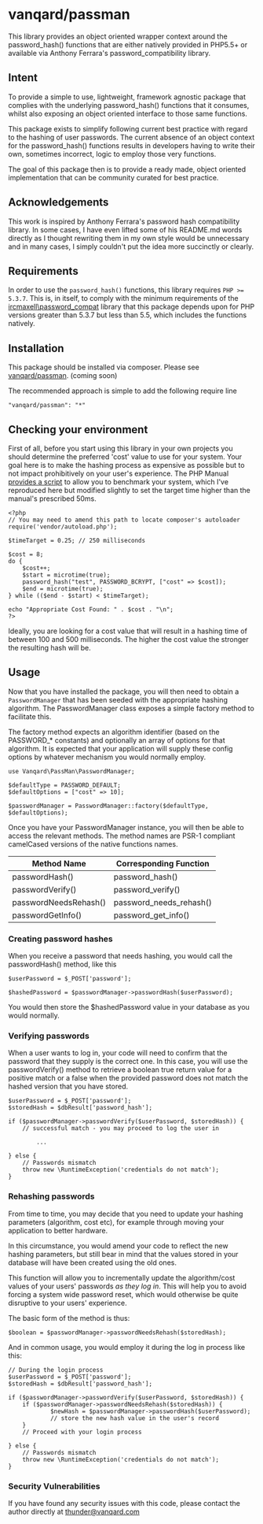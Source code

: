 # vanqard/passman

This library provides an object oriented wrapper context around the password_hash() functions that are either natively provided in PHP5.5+ or available via Anthony Ferrara's password_compatibility library.

## Intent

To provide a simple to use, lightweight, framework agnostic package that complies with the underlying password_hash() functions that it consumes, whilst also exposing an object oriented interface to those same functions. 

This package exists to simplify following current best practice with regard to the hashing of user passwords. The current absence of an object context for the password_hash() functions results in developers having to write their own, sometimes incorrect, logic to employ those very functions. 

The goal of this package then is to provide a ready made, object oriented implementation that can be community curated for best practice. 

## Acknowledgements

This work is inspired by Anthony Ferrara's password hash compatibility library. In some cases, I have even lifted some of his README.md words directly as I thought rewriting them in my own style would be unnecessary and in many cases, I simply couldn't put the idea more succinctly or clearly. 

## Requirements

In order to use the ```password_hash()``` functions, this library requires ```PHP >= 5.3.7```. This is, in itself, to comply with the minimum requirements of the [ircmaxell\password_compat](https://github.com/ircmaxell/password_compat) library that this package depends upon for PHP versions greater than 5.3.7 but less than 5.5, which includes the functions natively. 

## Installation

This package should be installed via composer. Please see [vanqard/passman](http://packagist.org/packages/vanqard/passman).  (coming soon)

The recommended approach is simple to add the following require line

    "vanqard/passman": "*"


## Checking your environment

First of all, before you start using this library in your own projects you should determine the preferred 'cost' value to use for your system. Your goal here is to make the hashing process as expensive as possible but to not impact prohibitively on your user's experience. The PHP Manual [provides a script](http://php.net/manual/en/function.password-hash.php) to allow you to benchmark your system, which I've reproduced here but modified slightly to set the target time higher than the manual's prescribed 50ms.

    <?php
    // You may need to amend this path to locate composer's autoloader
    require('vendor/autoload.php'); 
    
    $timeTarget = 0.25; // 250 milliseconds 

    $cost = 8;
    do {
        $cost++;
        $start = microtime(true);
        password_hash("test", PASSWORD_BCRYPT, ["cost" => $cost]);
        $end = microtime(true);
    } while (($end - $start) < $timeTarget);

    echo "Appropriate Cost Found: " . $cost . "\n";
    ?>

Ideally, you are looking for a cost value that will result in a hashing time of between 100 and 500 milliseconds. The higher the cost value the stronger the resulting hash will be. 

## Usage

Now that you have installed the package, you will then need to obtain a ```PasswordManager``` that has been seeded with the appropriate hashing algorithm. The PasswordManager class exposes a simple factory method to facilitate this. 

The factory method expects an algorithm identifier (based on the PASSWORD_* constants) and optionally an array of options for that algorithm. It is expected that your application will supply these config options by whatever mechanism you would normally employ.


    use Vanqard\PassMan\PasswordManager;
    
    $defaultType = PASSWORD_DEFAULT;
    $defaultOptions = ["cost" => 10];
    
    $passwordManager = PasswordManager::factory($defaultType, $defaultOptions);
    
Once you have your PasswordManager instance, you will then be able to access the relevant methods. The method names are PSR-1 compliant camelCased versions of the native functions names. 

| Method Name                 |  Corresponding Function   |
|---------------------------------|-----------------------------------|
| passwordHash()             |  password_hash()             |
| passwordVerify()           |  password_verify()            |
| passwordNeedsRehash() | password_needs_rehash() |
| passwordGetInfo()          | password_get_info()        |

### Creating password hashes

When you receive a password that needs hashing, you would call the passwordHash() method, like this

    $userPassword = $_POST['password'];
    
    $hashedPassword = $passwordManager->passwordHash($userPassword);
    
You would then store the $hashedPassword value in your database as you would normally.

### Verifying passwords

When a user wants to log in, your code will need to confirm that the password that they supply is the correct one. In this case, you will use the passwordVerify() method to retrieve a boolean true return value for a positive match or a false when the provided password does not match the hashed version that you have stored. 

    $userPassword = $_POST['password'];
    $storedHash = $dbResult['password_hash'];
    
    if ($passwordManager->passwordVerify($userPassword, $storedHash)) {
        // successful match - you may proceed to log the user in
         
            ...
    } else {
        // Passwords mismatch
        throw new \RuntimeException('credentials do not match');    }
    

### Rehashing passwords

From time to time, you may decide that you need to update your hashing parameters (algorithm, cost etc), for example through moving your application to better hardware. 

In this circumstance, you would amend your code to reflect the new hashing parameters, but still bear in mind that the values stored in your database will have been created using the old ones.

This function will allow you to incrementally update the algorithm/cost values of your users' passwords *as they log in*. This will help you to avoid forcing a system wide password reset, which would otherwise be quite disruptive to your users' experience. 

The basic form of the method is thus:

    $boolean = $passwordManager->passwordNeedsRehash($storedHash);
    
And in common usage, you would employ it during the log in process like this:

    // During the login process
    $userPassword = $_POST['password'];
    $storedHash = $dbResult['password_hash'];
    
    if ($passwordManager->passwordVerify($userPassword, $storedHash)) {
        if ($passwordManager->passwordNeedsRehash($storedHash)) {
        	    $newHash = $passwordManager->passwordHash($userPassword);
        	    // store the new hash value in the user's record        }
        // Proceed with your login process
        
    } else {
        // Passwords mismatch
        throw new \RuntimeException('credentials do not match');    }
    
### Security Vulnerabilities

If you have found any security issues with this code, please contact the author directly at [thunder@vanqard.com](mailto:thunder@vanqard.com)
